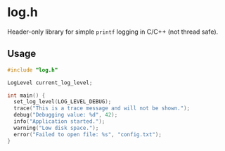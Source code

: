 # log.h

Header-only library for simple `printf` logging in C/C++ (not thread safe).

## Usage

```c
#include "log.h"

LogLevel current_log_level;

int main() {
  set_log_level(LOG_LEVEL_DEBUG);
  trace("This is a trace message and will not be shown.");
  debug("Debugging value: %d", 42);
  info("Application started.");
  warning("Low disk space.");
  error("Failed to open file: %s", "config.txt");
}
```
